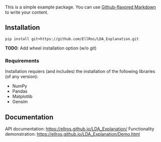 This is a simple example package. You can use
[Github-flavored Markdown](https://guides.github.com/features/mastering-markdown/)
to write your content.

## Installation
`pip install git+https://github.com/EllRos/LDA_Explanation.git`

**TODO**: Add wheel installation option (w/o git)

### Requirements
Installation requiers (and includes) the installation of the following libraries (of any version):
* NumPy
* Pandas
* Matplotlib
* Gensim

## Documentation
API documentation: https://ellros.github.io/LDA_Explanation/
Functionality demonstration: https://ellros.github.io/LDA_Explanation/Demo.html
